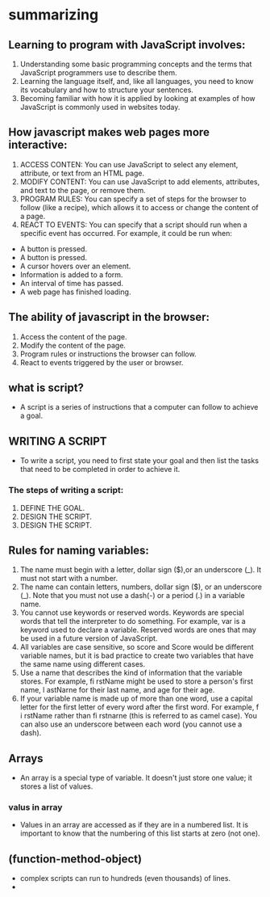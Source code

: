 # summarizing
## Learning to program with JavaScript involves: 

1. Understanding some basic programming concepts and the terms that JavaScript programmers use to describe them. 
2. Learning the language itself, and, like all languages, you need to know its vocabulary and how to structure your sentences.
3. Becoming familiar with how it is applied by looking at examples of how JavaScript is commonly used in websites today. 


## How javascript makes web pages more interactive:

1. ACCESS CONTEN: You can use JavaScript to select any element, attribute, or text from an HTML page.
2. MODIFY CONTENT: You can use JavaScript to add elements, attributes, and text to the page, or remove them. 
3. PROGRAM RULES: You can specify a set of steps for the browser to follow (like a recipe), which allows it to access or change the content of a page.
4. REACT TO EVENTS: You can specify that a script should run when a specific event has occurred. For example, it could be run when: 

* A button is pressed.
* A button is pressed.
* A cursor hovers over an element.
* Information is added to a form.
* An interval of time has passed.
* A web page has finished loading.


## The ability of javascript in the browser:
1. Access the content of the page.
2. Modify the content of the page.
3. Program rules or instructions the browser can follow.
4. React to events triggered by the user or browser.

## what is script?
* A script is a series of instructions that a computer can follow to achieve a goal. 

## WRITING A SCRIPT
* To write a script, you need to first state your goal and then list the tasks that need to be completed in order to achieve it. 

### The steps of writing a script:
1. DEFINE THE GOAL.
2. DESIGN THE SCRIPT.
3. DESIGN THE SCRIPT.


## Rules for naming variables:
1. The name must begin with a letter, dollar sign ($),or an underscore (_). It must not start with a number.
2. The name can contain letters, numbers, dollar sign ($), or an underscore (_). Note that you must not use a dash(-) or a period (.) in a variable name.  
3. You cannot use keywords or reserved words. Keywords are special words that tell the interpreter to do something. For example, var is a keyword used to declare a variable. Reserved words are ones that may be used in a future version of JavaScript. 
4. All variables are case sensitive, so score and Score would be different variable names, but it is bad practice to create two variables that have the same name using different cases. 
5. Use a name that describes the kind of information that the variable stores. For example, fi rstName might be used to store a person's first name, l astNarne for their last name, and age for their age. 
6. If your variable name is made up of more than one word, use a capital letter for the first letter of every word after the first word. For example, f i rstName rather than fi rstnarne (this is referred to as camel case). You can also use an underscore between each word (you cannot use a dash). 

## Arrays
* An array is a special type of variable. It doesn't just store one value; it stores a list of values. 

### valus in array
* Values in an array are accessed as if they are in a numbered list. It is important to know that the numbering of this list starts at zero (not one). 

## (function-method-object) 
* complex scripts can run to hundreds (even thousands) of lines.
* 

